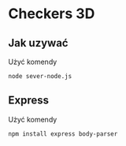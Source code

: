 # Checkers 3D

## Jak uzywać 

  Użyć komendy
  ```
  node sever-node.js
  ```

## Express

  Użyć komendy
  ```
  npm install express body-parser
  ```
